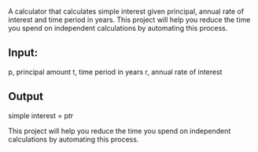 A calculator that calculates simple interest given principal, annual rate of interest and time period in years.
This project will help you reduce the time you spend on independent calculations by automating this process.

## Input:
   p, principal amount
   t, time period in years
   r, annual rate of interest
   
## Output
   simple interest = p*t*r



This project will help you reduce the time you spend on independent calculations by automating this process.
